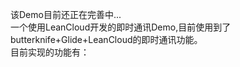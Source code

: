 该Demo目前还正在完善中...<br>
一个使用LeanCloud开发的即时通讯Demo,目前使用到了butterknife+Glide+LeanCloud的即时通讯功能。<br>
目前实现的功能有：

